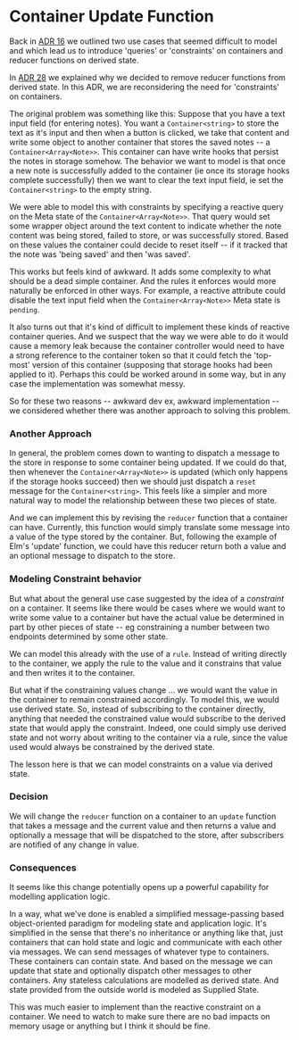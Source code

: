 # Container Update Function

Back in [ADR 16](./016_query_and_selection.md) we outlined two use cases
that seemed difficult to model and which lead us to introduce 'queries'
or 'constraints' on containers and reducer functions on derived state.

In [ADR 28](./028_derived_state.md) we explained why we decided to remove
reducer functions from derived state. In this ADR, we are reconsidering
the need for 'constraints' on containers.

The original problem was something like this: Suppose that you have a
text input field (for entering notes). You want a `Container<string>` to
store the text as it's input and then when a button is clicked, we take
that content and write some object to another container that stores
the saved notes -- a `Container<Array<Note>>`. This container can have
write hooks that persist the notes in storage somehow. The behavior we want
to model is that once a new note is successfully added to the container
(ie once its storage hooks complete successfully) then we want to clear
the text input field, ie set the `Container<string>` to the empty string.

We were able to model this with constraints by specifying a reactive query
on the Meta state of the `Container<Array<Note>>`. That query would set some
wrapper object around the text content to indicate whether the note content
was being stored, failed to store, or was successfully stored. Based on these
values the container could decide to reset itself -- if it tracked that the
note was 'being saved' and then 'was saved'.

This works but feels kind of awkward. It adds some complexity to what should
be a dead simple container. And the rules it enforces would more naturally
be enforced in other ways. For example, a reactive attribute could disable
the text input field when the `Container<Array<Note>>` Meta state is `pending`.

It also turns out that it's kind of difficult to implement these kinds of
reactive container queries. And we suspect that the way we were able to do
it would cause a memory leak because the container controller would need to
have a strong reference to the container token so that it could fetch the
'top-most' version of this container (supposing that storage hooks had been
applied to it). Perhaps this could be worked around in some way, but in any
case the implementation was somewhat messy.

So for these two reasons -- awkward dev ex, awkward implementation -- we
considered whether there was another approach to solving this problem.

### Another Approach

In general, the problem comes down to wanting to dispatch a message to the
store in response to some container being updated. If we could do that, then
whenever the `Container<Array<Note>>` is updated (which only happens if the
storage hooks succeed) then we should just dispatch a `reset` message for the
`Container<string>`. This feels like a simpler and more natural way to model
the relationship between these two pieces of state.

And we can implement this by revising the `reducer` function that a container
can have. Currently, this function would simply translate some message into
a value of the type stored by the container. But, following the example of
Elm's 'update' function, we could have this reducer return both a value and
an optional message to dispatch to the store.

### Modeling Constraint behavior

But what about the general use case suggested by the idea of a *constraint*
on a container. It seems like there would be cases where we would want to
write some value to a container but have the actual value be determined in
part by other pieces of state -- eg constraining a number between two
endpoints determined by some other state.

We can model this already with the use of a `rule`. Instead of writing directly
to the container, we apply the rule to the value and it constrains that value
and then writes it to the container.

But what if the constraining values change ... we would want the value in the
container to remain constrained accordingly. To model this, we would use
derived state. So, instead of subscribing to the container directly, anything
that needed the constrained value would subscribe to the derived state that
would apply the constraint. Indeed, one could simply use derived state and not
worry about writing to the container via a rule, since the value used would always
be constrained by the derived state.

The lesson here is that we can model constraints on a value via derived state.

### Decision

We will change the `reducer` function on a container to an `update` function that
takes a message and the current value and then returns a value and optionally
a message that will be dispatched to the store, after subscribers are notified of
any change in value.

### Consequences

It seems like this change potentially opens up a powerful capability for
modelling application logic.

In a way, what we've done is enabled a simplified message-passing based
object-oriented paradigm for modeling state and application logic. It's simplified
in the sense that there's no inheritance or anything like that, just
containers that can hold state and logic and communicate with each other via
messages. We can send messages of whatever type to containers. These containers
can contain state. And based on the message we can update that state and optionally
dispatch other messages to other containers. Any stateless calculations are modelled
as derived state. And state provided from the outside world is modeled as Supplied
State.

This was much easier to implement than the reactive constraint on a container.
We need to watch to make sure there are no bad impacts on memory usage or anything
but I think it should be fine.
